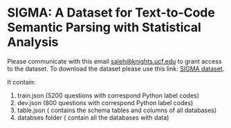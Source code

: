 # SIGMA: A Dataset for Text-to-Code Semantic Parsing with Statistical Analysis


Please communicate with this email saleh@knights.ucf.edu to grant access to the dataset.
To download the dataset please use this link: [SIGMA dataset](https://drive.google.com/uc?export=download&id=1BQOnCpQVgof2Ji4uS8RhiJcjWS7UC4xc).


It contain: 
1. train.json (5200 questions with correspond Python label codes)
2. dev.json (800 questions with correspond Python label codes)
3. table.json ( contains the schema tables and columns of all databases)
4. databses folder ( contain all the databases with data)
         
            
